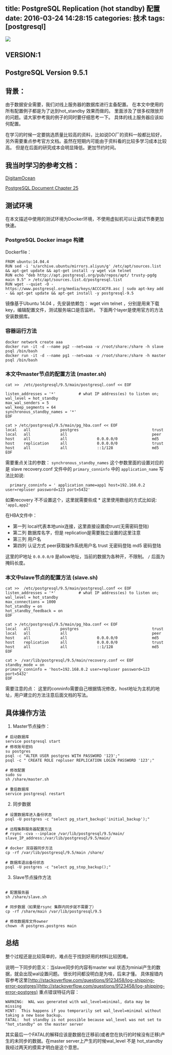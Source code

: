 title: PostgreSQL Replication (hot standby) 配置
date: 2016-03-24 14:28:15
categories: 技术
tags: [postgresql]
---

![](http://www.postgresql.org/media/img/layout/hdr_left.png)

## VERSION:1

## PostgreSQL Version 9.5.1

## 背景：

由于数据安全需要，我们对线上服务器的数据库进行主备配置。
在本文中使用的所有配置例子都是为了达到hot_standby 效果而做的。
里面涉及了很多权限放开的问题。请大家参考我的例子的同时要仔细思考一下。
具体的线上服务器应该如何配置。

在学习的时候一定要挑选质量比较高的资料，比如说DO厂的资料一般都比较好，
另外需要重点参考官方文档。虽然在短期内可能由于资料看的比较多学习成本比较高。
但是在后面的研究成本会明显降低。更加节约时间。

## 我当时学习的参考文档：

[DigitamOcean](https://www.digitalocean.com/community/tutorials/how-to-set-up-master-slave-replication-on-postgresql-on-an-ubuntu-12-04-vps)

[PostgreSQL Document Chapter 25](http://www.postgresql.org/docs/9.5/static/high-availability.html)

## 测试环境

在本文描述中使用的测试环境为Docker环境，不使用虚拟机可以让调试节奏更加快速。

### PostgreSQL Docker image 构建    

Dockerfile：

``` shell
FROM ubuntu:14.04.4
RUN sed -i 's/archive.ubuntu/mirrors.aliyun/g' /etc/apt/sources.list && apt-get update && apt-get install -y wget vim telnet
RUN echo "deb http://apt.postgresql.org/pub/repos/apt/ trusty-pgdg main 9.5" > /etc/apt/sources.list.d/postgresql.list
RUN wget --quiet -O - https://www.postgresql.org/media/keys/ACCC4CF8.asc | sudo apt-key add - && apt-get update && apt-get install -y postgresql-9.5
```

镜像基于Ubuntu 14.04 ，先安装依赖包： wget vim telnet ，分别是用来下载key，编辑配置文件，测试服务端口是否监听。
下面两个layer是使用官方的方法安装数据库。

### 容器运行方法

``` shell
docker network create aaa
docker run -it -d --name pg2 --net=aaa -v /root/share:/share -h slave psql /bin/bash
docker run -it -d --name pg1 --net=aaa -v /root/share:/share -h master psql /bin/bash
```

### 本文中master节点的配置方法 (master.sh)

``` shell
cat >>  /etc/postgresql/9.5/main/postgresql.conf << EOF

listen_addresses = '*'          # what IP address(es) to listen on;
wal_level = hot_standby
max_wal_senders = 5
wal_keep_segments = 64
synchronous_standby_names = '*'
EOF

cat > /etc/postgresql/9.5/main/pg_hba.conf << EOF
local   all             postgres                                trust
local   all             all                                     peer
host    all             all             0.0.0.0/0               md5
host    replication     all             0.0.0.0/0               trust
host    all             all             ::1/128                 md5
EOF
```

需要重点关注的参数：
`synchronous_standby_names` 这个参数里面的设置对应的是 slave recovery.conf 文件中的 `primary_conninfo` 中的 `application_name` 
写法比如说:

``` shell
  primary_conninfo = ' application_name=app1 host=192.168.0.2 user=repluser password=123 port=5432'
```

如果recovery 不不设置这个，这里就需要些成 * 这里使用数组的方式比如说:` 'app1,app2'`

在HBA文件中：

- 第一列 local代表本地unix连接，这里直接设置成trust(无需密码登陆)
- 第二列 数据库名字，但是 replication是需要独立设置的这里注意
- 第三列 用户名 
- 第四列 认证方式 peer获取操作系统用户名 trust 无密码登陆 md5 密码登陆 

这里的IP地址 `0.0.0.0/0` 是allow地址，当前的数据为各种开，不限制。 `/` 后面为掩码长度。


### 本文中slave节点的配置方法 (slave.sh)

``` shell
cat >>  /etc/postgresql/9.5/main/postgresql.conf << EOF
listen_addresses = '*'          # what IP address(es) to listen on;
wal_level = hot_standby
max_connections = 1000
hot_standby = on
hot_standby_feedback = on
EOF

cat > /etc/postgresql/9.5/main/pg_hba.conf << EOF
local   all             postgres                                trust
local   all             all                                     peer
host    all             all             0.0.0.0/0               md5
host    replication     all             0.0.0.0/0               trust
host    all             all             ::1/128                 md5
EOF

cat >  /var/lib/postgresql/9.5/main/recovery.conf << EOF
standby_mode = on
primary_conninfo = 'host=192.168.0.2 user=repluser password=123 port=5432'
EOF
```

需要注意的点：
这里的conninfo需要自己根据情况修改，host地址为主机的地址，用户建立的方法注意后面文档的写法。

## 具体操作方法

1. Master节点操作：

```
# 启动数据库
service postgresql start
# 修改账号密码
su postgres
psql -c "ALTER USER postgres WITH PASSWORD '123';"
psql -c " CREATE ROLE repluser REPLICATION LOGIN PASSWORD '123';"

# 修改配置
sudo su
sh /share/master.sh

# 重启数据库
service postgresql restart

```

2. 同步数据

```
# 设置数据库进入备份状态
psql -U postgres -c "select pg_start_backup('initial_backup');"

# 远程集群服务器配置方法
# rsync -cva --inplace /var/lib/postgresql/9.5/main/ slave_IP_address:/var/lib/postgresql/9.5/main/

# docker 双容器同步方法
cp -rf /var/lib/postgresql/9.5/main /share/

# 数据库退出备份状态
psql -U postgres -c "select pg_stop_backup();"
```

3. Slave节点操作方法

``` shell

# 配置服务器
sh /share/slave.sh

# 同步数据（如果是rsync 集群内同步就不需要了）
cp -rf /share/main /var/lib/postgresql/9.5

# 修改数据库文件owner
chown -R postgres.postgres main
```

## 总结

整个过程还是比较简单的，难点在于找到好用的材料比较困难。

说明一下同步的意义：当slave同步的内容有master wal 状态为minial产生的数据，就会出现wal设置问题。
很长时间都没明白是为啥，后来才懂。
具体报错内容参考这里[http://stackoverflow.com/questions/9123458/log-shipping-error-postgres](http://stackoverflow.com/questions/9123458/log-shipping-error-postgres)
重点错误特征内容：
```
WARNING:  WAL was generated with wal_level=minimal, data may be missing
HINT:  This happens if you temporarily set wal_level=minimal without taking a new base backup.
FATAL:  hot standby is not possible because wal_level was not set to "hot_standby" on the master server
```

其实最后一个FATAL的解释应该是数据在迁移前(或者您在执行的时候没有迁移)产生的未同步的数据。在master server上产生的时候wal_level 不是 hot_standby
我经过两天的摸索才明白是这个意思。

